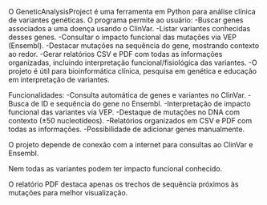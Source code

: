 O GeneticAnalysisProject é uma ferramenta em Python para análise clínica de variantes genéticas.
O programa permite ao usuário:
-Buscar genes associados a uma doença usando o ClinVar.
-Listar variantes conhecidas desses genes.
-Consultar o impacto funcional das mutações via VEP (Ensembl).
-Destacar mutações na sequência do gene, mostrando contexto ao redor.
-Gerar relatórios CSV e PDF com todas as informações organizadas, incluindo interpretação funcional/fisiológica das variantes.
-O projeto é útil para bioinformática clínica, pesquisa em genética e educação em interpretação de variantes.

Funcionalidades:
-Consulta automática de genes e variantes no ClinVar.
-Busca de ID e sequência do gene no Ensembl.
-Interpretação de impacto funcional das variantes via VEP.
-Destaque de mutações no DNA com contexto (±50 nucleotídeos).
-Relatórios organizados em CSV e PDF com todas as informações.
-Possibilidade de adicionar genes manualmente.


O projeto depende de conexão com a internet para consultas ao ClinVar e Ensembl.

Nem todas as variantes podem ter impacto funcional conhecido.

O relatório PDF destaca apenas os trechos de sequência próximos às mutações para melhor visualização.
